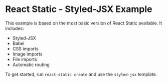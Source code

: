 # React Static - Styled-JSX Example

This example is based on the most basic version of React Static available. It includes:
- Styled-JSX
- Babel
- CSS imports
- Image imports
- File imports
- Automatic routing

To get started, run `react-static create` and use the `styled-jsx` template.
